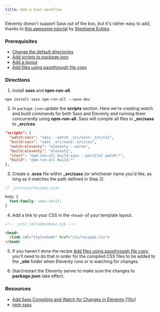 ```yaml
---
title: Add a Sass workflow
---
```


Eleventy doesn't support Sass out of the box, but it's rather easy to add, thanks to [this awesome tutorial](https://egghead.io/lessons/11ty-add-sass-compiling-and-watch-for-changes-in-eleventy-11ty) by [Stephanie Eckles](https://twitter.com/5t3ph).

### Prerequisites

* [Change the default directories](/recipes/change-the-default-directories/)
* [Add scripts to package.json](/recipes/add-scripts-to-package.json/)
* [Add a layout](/recipes/add-a-layout/)
* [Add files using passthrough file copy](/recipes/add-files-using-passthrough-file-copy/)

### Directions

1. Install **sass** and **npm-run-all**.

```text
npm install sass npm-run-all --save-dev
```

2. In `package.json` update the **scripts** section. Here we're creating watch and build commands for both Sass and Eleventy and running them concurrently using **npm-run-all**. Sass will compile all files in **_src/sass** to **_src/css**.

```json
"scripts": {
  "watch:sass": "sass --watch _src/sass:_src/css",
  "build:sass": "sass _src/sass:_src/css",
  "watch:eleventy": "eleventy --serve",
  "build:eleventy": "eleventy",
  "start": "npm-run-all build:sass --parallel watch:*",
  "build": "npm-run-all build:*"
},
```

3. Create a **.scss** file within **_src/sass** (or whichever name you'd like, as long as it matches the path defined in Step 2).

```scss
// _src/sass/recipes.scss

body {
  font-family: sans-serif;
}
```

4. Add a link to your CSS in the `<head>` of your template layout.

```html
<!-- _src/_includes/base.njk -->

<head>
  <link rel="stylesheet" href="css/recipes.css">
</head>
```

5. If you haven't done the recipe [Add files using passthrough file copy](/recipes/add-files-using-passthrough-file-copy/), you'll need to do that in order for the compiled CSS files to be added to the **_site** folder when Eleventy runs or is watching for changes.

6. Start/restart the Eleventy server to make sure the changes to **package.json** take effect.

### Resources

* [Add Sass Compiling and Watch for Changes in Eleventy (11ty)](https://egghead.io/lessons/11ty-add-sass-compiling-and-watch-for-changes-in-eleventy-11ty)
* [npm sass](https://www.npmjs.com/package/sass)